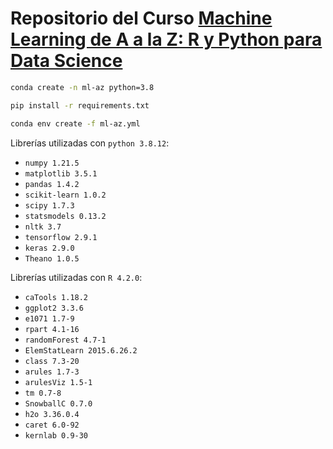 # Repositorio del Curso [Machine Learning de A a la Z: R y Python para Data Science](https://cursos.frogamesformacion.com/courses/machine-learning-az/)

```bash
conda create -n ml-az python=3.8
```

```bash
pip install -r requirements.txt
```

```bash
conda env create -f ml-az.yml
```

Librerías utilizadas con `python 3.8.12`:

* `numpy 1.21.5`
* `matplotlib 3.5.1`
* `pandas 1.4.2`
* `scikit-learn 1.0.2`
* `scipy 1.7.3`
* `statsmodels 0.13.2`
* `nltk 3.7`
* `tensorflow 2.9.1`
* `keras 2.9.0`
* `Theano 1.0.5`

Librerías utilizadas con `R 4.2.0`:

* `caTools 1.18.2`
* `ggplot2 3.3.6`
* `e1071 1.7-9`
* `rpart 4.1-16`
* `randomForest 4.7-1`
* `ElemStatLearn 2015.6.26.2`
* `class 7.3-20`
* `arules 1.7-3`
* `arulesViz 1.5-1`
* `tm 0.7-8`
* `SnowballC 0.7.0`
* `h2o 3.36.0.4`
* `caret 6.0-92`
* `kernlab 0.9-30`
